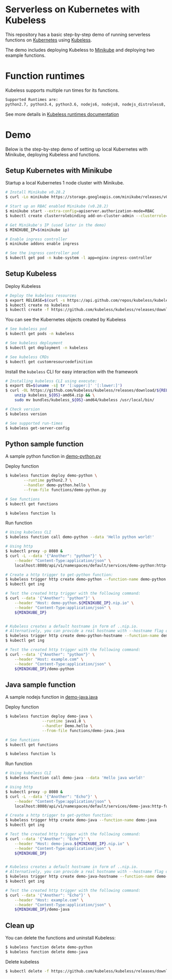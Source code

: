 # Serverless on Kubernetes with Kubeless
This repository has a basic step-by-step demo of running serverless functions on [Kubernetes](https://kubernetes.io/) using [Kubeless](https://github.com/kubeless/kubeless).

The demo includes deploying Kubeless to [Minikube](https://github.com/kubernetes/minikube) and deploying two example functions.

# Function runtimes
Kubeless supports multiple run times for its functions.
```bash
Supported Runtimes are:
python2.7, python3.4, python3.6, nodejs6, nodejs8, nodejs_distroless8, ruby2.4, php7.2, go1.10, dotnetcore2.0, java1.8, ballerina0.981.0, jvm1.8
```
See more details in [Kubeless runtimes documentation](https://kubeless.io/docs/runtimes/)


# Demo
Below is the step-by-step demo of setting up local Kubernetes with Minikube, deploying Kubeless and functions.

## Setup Kubernetes with Minikube
Startup a local Kubernetes 1 node cluster with Minikube.
```bash
# Install Minikube v0.28.2
$ curl -Lo minikube https://storage.googleapis.com/minikube/releases/v0.28.2/minikube-darwin-amd64 && chmod +x minikube && sudo mv minikube /usr/local/bin/

# Start up an RBAC enabled Minikube (v0.28.2)
$ minikube start --extra-config=apiserver.authorization-mode=RBAC
$ kubectl create clusterrolebinding add-on-cluster-admin --clusterrole=cluster-admin --serviceaccount=kube-system:default

# Get Minikube's IP (used later in the demo)
$ MINIKUBE_IP=$(minikube ip)

# Enable ingress controller
$ minikube addons enable ingress

# See the ingress controller pod
$ kubectl get pod -n kube-system -l app=nginx-ingress-controller
```

## Setup Kubeless
Deploy Kubeless
```bash
# Deploy the kubeless resources
$ export RELEASE=$(curl -s https://api.github.com/repos/kubeless/kubeless/releases/latest | grep tag_name | cut -d '"' -f 4)
$ kubectl create ns kubeless
$ kubectl create -f https://github.com/kubeless/kubeless/releases/download/${RELEASE}/kubeless-${RELEASE}.yaml
```

You can see the Kubernetes objects created by Kubeless
```bash
# See kubeless pod
$ kubectl get pods -n kubeless

# See kubeless deployment
$ kubectl get deployment -n kubeless

# See kubeless CRDs
$ kubectl get customresourcedefinition
```

Install the `kubeless` CLI for easy interaction with the framework
```bash
# Installing kubeless CLI using execute:
$ export OS=$(uname -s| tr '[:upper:]' '[:lower:]')
$ curl -OL https://github.com/kubeless/kubeless/releases/download/${RELEASE}/kubeless_${OS}-amd64.zip && \
    unzip kubeless_${OS}-amd64.zip && \
    sudo mv bundles/kubeless_${OS}-amd64/kubeless /usr/local/bin/

# Check version
$ kubeless version

# See supported run-times
$ kubeless get-server-config
```

## Python sample function
A sample python function in [demo-python.py](functions/demo-python.py)

Deploy function
```bash
$ kubeless function deploy demo-python \
        --runtime python2.7 \
        --handler demo-python.hello \
        --from-file functions/demo-python.py

# See functions
$ kubectl get functions

$ kubeless function ls
```

Run function
```bash
# Using kubeless CLI
$ kubeless function call demo-python --data 'Hello python world!'

# Using http
$ kubectl proxy -p 8080 &
$ curl -L --data '{"Another": "python"}' \
    --header "Content-Type:application/json" \
    localhost:8080/api/v1/namespaces/default/services/demo-python:http-function-port/proxy/

# Create a http trigger to get-python function:
$ kubeless trigger http create demo-python --function-name demo-python
$ kubectl get ing

# Test the created http trigger with the following command:
$ curl --data '{"Another": "python"}' \
    --header "Host: demo-python.${MINIKUBE_IP}.nip.io" \
    --header "Content-Type:application/json" \
    ${MINIKUBE_IP}


# Kubeless creates a default hostname in form of ..nip.io.
# Alternatively, you can provide a real hostname with --hostname flag or use a different --path like this:
$ kubeless trigger http create demo-python-hostname --function-name demo-python --path demo-python --hostname example.com
$ kubectl get ing

# Test the created http trigger with the following command:
$ curl --data '{"Another": "python"}' \
    --header "Host: example.com" \
    --header "Content-Type:application/json" \
    ${MINIKUBE_IP}/demo-python
```

## Java sample function
A sample nodejs function in [demo-java.java](functions/demo-java.java)

Deploy function
```bash
$ kubeless function deploy demo-java \
                --runtime java1.8 \
                --handler Demo.hello \
                --from-file functions/demo-java.java

# See functions
$ kubectl get functions

$ kubeless function ls
```

Run function
```bash
# Using kubeless CLI
$ kubeless function call demo-java --data 'Hello java world!'

# Using http
$ kubectl proxy -p 8080 &
$ curl -L --data '{"Another": "Echo"}' \
    --header "Content-Type:application/json" \
    localhost:8080/api/v1/namespaces/default/services/demo-java:http-function-port/proxy/

# Create a http trigger to get-python function:
$ kubeless trigger http create demo-java --function-name demo-java
$ kubectl get ing

# Test the created http trigger with the following command:
$ curl --data '{"Another": "Echo"}' \
    --header "Host: demo-java.${MINIKUBE_IP}.nip.io" \
    --header "Content-Type:application/json" \
    ${MINIKUBE_IP}


# Kubeless creates a default hostname in form of ..nip.io.
# Alternatively, you can provide a real hostname with --hostname flag or use a different --path like this:
$ kubeless trigger http create demo-java-hostname --function-name demo-java --path demo-java --hostname example.com
$ kubectl get ing

# Test the created http trigger with the following command:
$ curl --data '{"Another": "Echo"}' \
    --header "Host: example.com" \
    --header "Content-Type:application/json" \
    ${MINIKUBE_IP}/demo-java
```


## Clean up
You can delete the functions and uninstall Kubeless:
```bash
$ kubeless function delete demo-python
$ kubeless function delete demo-java
```

Delete kubeless
```bash
$ kubectl delete -f https://github.com/kubeless/kubeless/releases/download/$RELEASE/kubeless-$RELEASE.yaml
```
